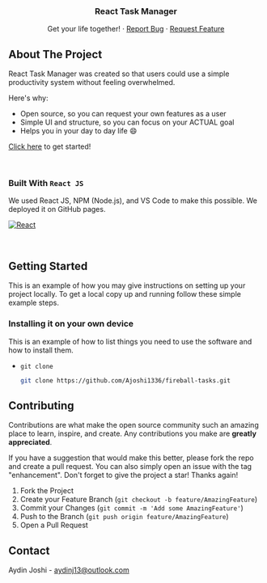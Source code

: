 


  <h3 align="center">React Task Manager</h3>

  <p align="center">
    Get your life together!
    ·
    <a href="https://github.com/Aydinj13/react-tasks/issues">Report Bug</a>
    ·
    <a href="https://github.com/Aydinj13/react-tasks/pulls">Request Feature</a>
  </p>
</div>



<!-- ABOUT THE PROJECT -->
## About The Project

React Task Manager was created so that users could use a simple productivity system without feeling overwhelmed.

Here's why:
* Open source, so you can request your own features as a user
* Simple UI and structure, so you can focus on your ACTUAL goal
* Helps you in your day to day life :smile:


<a href="https://aydinj13.github.io/react-tasks/">Click here</a> to get started!

<br>

### Built With `React JS`

We used React JS, NPM (Node.js), and VS Code to make this possible. We deployed it on GitHub pages.

[![React][React.js]][React-url]

<br>

<!-- GETTING STARTED -->
## Getting Started

This is an example of how you may give instructions on setting up your project locally.
To get a local copy up and running follow these simple example steps.

### Installing it on your own device

This is an example of how to list things you need to use the software and how to install them.
* `git clone`
  ```sh
  git clone https://github.com/Ajoshi1336/fireball-tasks.git
  ```



<!-- CONTRIBUTING -->
## Contributing

Contributions are what make the open source community such an amazing place to learn, inspire, and create. Any contributions you make are **greatly appreciated**.

If you have a suggestion that would make this better, please fork the repo and create a pull request. You can also simply open an issue with the tag "enhancement".
Don't forget to give the project a star! Thanks again!

1. Fork the Project
2. Create your Feature Branch (`git checkout -b feature/AmazingFeature`)
3. Commit your Changes (`git commit -m 'Add some AmazingFeature'`)
4. Push to the Branch (`git push origin feature/AmazingFeature`)
5. Open a Pull Request





<!-- CONTACT -->
## Contact

Aydin Joshi - aydinj13@outlook.com




<!-- MARKDOWN LINKS & IMAGES -->
<!-- https://www.markdownguide.org/basic-syntax/#reference-style-links -->
[contributors-shield]: https://img.shields.io/github/contributors/othneildrew/Best-README-Template.svg?style=for-the-badge
[contributors-url]: https://github.com/othneildrew/Best-README-Template/graphs/contributors
[forks-shield]: https://img.shields.io/github/forks/othneildrew/Best-README-Template.svg?style=for-the-badge
[forks-url]: https://github.com/othneildrew/Best-README-Template/network/members
[stars-shield]: https://img.shields.io/github/stars/othneildrew/Best-README-Template.svg?style=for-the-badge
[stars-url]: https://github.com/othneildrew/Best-README-Template/stargazers
[issues-shield]: https://img.shields.io/github/issues/othneildrew/Best-README-Template.svg?style=for-the-badge
[issues-url]: https://github.com/othneildrew/Best-README-Template/issues
[React.js]: https://img.shields.io/badge/React-20232A?style=for-the-badge&logo=react&logoColor=61DAFB
[React-url]: https://reactjs.org/

